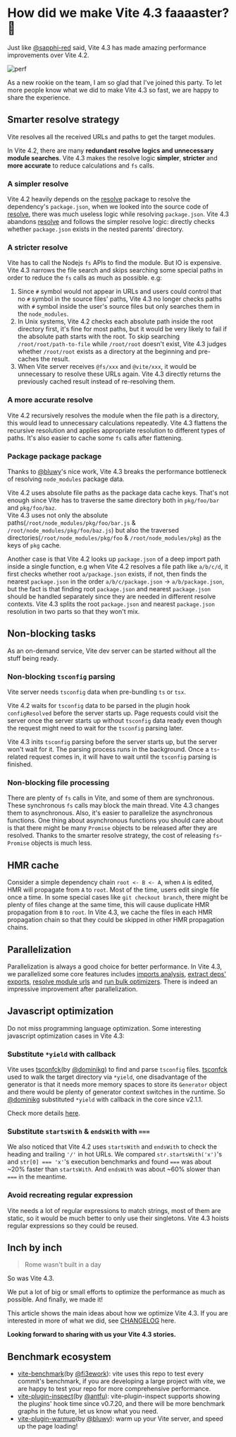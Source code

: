 # How did we make Vite 4.3 faaaaster? :rocket:

Just like [@sapphi-red](https://github.com/sapphi-red/) said, Vite 4.3 has made amazing performance improvements over Vite 4.2.


![perf](https://user-images.githubusercontent.com/102238922/232652875-2fa5f9a9-17fa-48c8-b3de-4bdf87ae842f.png)

As a new rookie on the team, I am so glad that I've joined this party. To let more people know what we did to make Vite 4.3 so fast, we are happy to share the experience.

## Smarter resolve strategy

Vite resolves all the received URLs and paths to get the target modules.

In Vite 4.2, there are many **redundant resolve logics and unnecessary module searches**. Vite 4.3 makes the resolve logic **simpler**, **stricter** and **more accurate** to reduce calculations and `fs` calls.

### A simpler resolve

Vite 4.2 heavily depends on the [resolve](https://www.npmjs.com/package/resolve) package to resolve the dependency's `package.json`, when we looked into the source code of [resolve](https://www.npmjs.com/package/resolve), there was much useless logic while resolving `package.json`. Vite 4.3 abandons [resolve](https://www.npmjs.com/package/resolve) and follows the simpler resolve logic: directly checks whether `package.json` exists in the nested parents' directory.

### A stricter resolve

Vite has to call the Nodejs `fs` APIs to find the module. But IO is expensive. Vite 4.3 narrows the file search and skips searching some special paths in order to reduce the `fs` calls as much as possible. e.g:

1. Since `#` symbol would not appear in URLs and users could control that no `#` symbol in the source files' paths, Vite 4.3 no longer checks paths with `#` symbol inside the user's source files but only searches them in the `node_modules`.
2. In Unix systems, Vite 4.2 checks each absolute path inside the root directory first, it's fine for most paths, but it would be very likely to fail if the absolute path starts with the root. To skip searching `/root/root/path-to-file` while `/root/root` doesn't exist, Vite 4.3 judges whether `/root/root` exists as a directory at the beginning and pre-caches the result.
3. When Vite server receives `@fs/xxx` and `@vite/xxx`, it would be unnecessary to resolve these URLs again. Vite 4.3 directly returns the previously cached result instead of re-resolving them.

### A more accurate resolve

Vite 4.2 recursively resolves the module when the file path is a directory, this would lead to unnecessary calculations repeatedly. Vite 4.3 flattens the recursive resolution and applies appropriate resolution to different types of paths. It's also easier to cache some `fs` calls after flattening.

### Package package package

Thanks to [@bluwy](https://github.com/bluwy)'s nice work, Vite 4.3 breaks the performance bottleneck of resolving `node_modules` package data.

Vite 4.2 uses absolute file paths as the package data cache keys. That's not enough since Vite has to traverse the same directory both in `pkg/foo/bar` and `pkg/foo/baz`. <br>Vite 4.3 uses not only the absolute paths(`/root/node_modules/pkg/foo/bar.js` & `/root/node_modules/pkg/foo/baz.js`) but also the traversed directories(`/root/node_modules/pkg/foo` & `/root/node_modules/pkg`) as the keys of `pkg` cache.

Another case is that Vite 4.2 looks up `package.json` of a deep import path inside a single function, e.g when Vite 4.2 resolves a file path like `a/b/c/d`, it first checks whether root `a/package.json` exists, if not, then finds the nearest `package.json` in the order `a/b/c/package.json` -> `a/b/package.json`, but the fact is that finding root `package.json` and nearest `package.json` should be handled separately since they are needed in different resolve contexts. Vite 4.3 splits the root `package.json` and nearest `package.json` resolution in two parts so that they won't mix.

## Non-blocking tasks

As an on-demand service, Vite dev server can be started without all the stuff being ready.

### Non-blocking `tsconfig` parsing

Vite server needs `tsconfig` data when pre-bundling `ts` or `tsx`. 

Vite 4.2 waits for `tsconfig` data to be parsed in the plugin hook `configResolved` before the server starts up. Page requests could visit the server once the server starts up without `tsconfig` data ready even though the request might need to wait for the `tsconfig` parsing later.

Vite 4.3 inits `tsconfig` parsing before the server starts up, but the server won't wait for it. The parsing process runs in the background. Once a `ts`-related request comes in, it will have to wait until the `tsconfig` parsing is finished.

### Non-blocking file processing

There are plenty of `fs` calls in Vite, and some of them are synchronous. These synchronous `fs` calls may block the main thread. Vite 4.3 changes them to asynchronous. Also, it's easier to parallelize the asynchronous functions. One thing about asynchronous functions you should care about is that there might be many `Promise` objects to be released after they are resolved. Thanks to the smarter resolve strategy, the cost of releasing `fs`-`Promise` objects is much less.

## HMR cache

Consider a simple dependency chain `root <- B <- A`, when `A` is edited, HMR will propagate from `A` to `root`. Most of the time, users edit single file once a time. In some special cases like `git checkout branch`, there might be plenty of files change at the same time, this will cause duplicate HMR propagation from `B` to `root`. In Vite 4.3, we cache the files in each HMR propagation chain so that they could be skipped in other HMR propagation chains.

## Parallelization

Parallelization is always a good choice for better performance. In Vite 4.3, we parallelized some core features includes [imports analysis](https://github.com/vitejs/vite/pull/12754/files), [extract deps' exports](https://github.com/vitejs/vite/pull/12869/files), [resolve module urls](https://github.com/vitejs/vite/pull/12619/files) and [run bulk optimizers](https://github.com/vitejs/vite/pull/12609/files). There is indeed an impressive improvement after parallelization.

## Javascript optimization

Do not miss programming language optimization. Some interesting javascript optimization cases in Vite 4.3:

### Substitute `*yield` with callback

Vite uses [tsconfck](https://github.com/dominikg/tsconfck)(by [@dominikg](https://github.com/dominikg)) to find and parse `tsconfig` files. [tsconfck](https://github.com/dominikg/tsconfck) used to walk the target directory via `*yield`, one disadvantage of the generator is that it needs more memory spaces to store its `Generator` object and there would be plenty of generator context switches in the runtime. So [@dominikg](https://github.com/dominikg) substituted `*yield` with callback in the core since v2.1.1.

Check more details [here](https://github.com/dominikg/tsconfck/pull/84/files).

### Substitute `startsWith` & `endsWith` with `===`

We also noticed that Vite 4.2 uses `startsWith` and `endsWith` to check the heading and trailing `'/'` in hot URLs. We compared `str.startsWith('x')`'s and `str[0] === 'x'`'s execution benchmarks and found `===` was about ~20% faster than `startsWith`. And `endsWith` was about ~60% slower than `===` in the meantime.

### Avoid recreating regular expression

Vite needs a lot of regular expressions to match strings, most of them are static, so it would be much better to only use their singletons. Vite 4.3 hoists regular expressions so they could be reused.

## Inch by inch

> Rome wasn't built in a day

So was Vite 4.3.

We put a lot of big or small efforts to optimize the performance as much as possible. And finally, we made it!

This article shows the main ideas about how we optimize Vite 4.3. If you are interested in more of what we did, see [CHANGELOG](https://github.com/vitejs/vite/blob/main/packages/vite/CHANGELOG.md) here.

**Looking forward to sharing with us your Vite 4.3 stories.**


## Benchmark ecosystem

- [vite-benchmark](https://github.com/vitejs/vite-benchmark)(by [@fi3ework](https://github.com/fi3ework)): vite uses this repo to test every commit's benchmark, if you are developing a large project with vite, we are happy to test your repo for more comprehensive performance.
- [vite-plugin-inspect](https://github.com/antfu/vite-plugin-inspect)(by [@antfu](https://github.com/antfu)): vite-plugin-inspect supports showing the plugins' hook time since v0.7.20, and there will be more benchmark graphs in the future, let us know what you need.
- [vite-plugin-warmup](https://github.com/bluwy/vite-plugin-warmup)(by [@bluwy](https://github.com/bluwy)): warm up your Vite server, and speed up the page loading!



